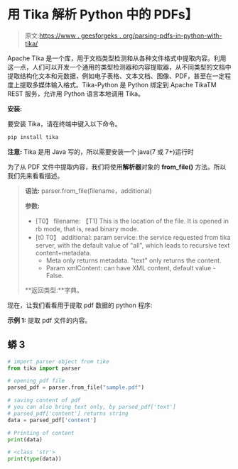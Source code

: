 # 用 Tika 解析 Python 中的 PDFs】

> 原文:[https://www . geesforgeks . org/parsing-pdfs-in-python-with-tika/](https://www.geeksforgeeks.org/parsing-pdfs-in-python-with-tika/)

Apache Tika 是一个库，用于文档类型检测和从各种文件格式中提取内容。利用这一点，人们可以开发一个通用的类型检测器和内容提取器，从不同类型的文档中提取结构化文本和元数据，例如电子表格、文本文档、图像、PDF，甚至在一定程度上提取多媒体输入格式。Tika-Python 是 Python 绑定到 Apache TikaTM REST 服务，允许用 Python 语言本地调用 Tika。

**安装:**

要安装 Tika，请在终端中键入以下命令。

```py
pip install tika

```

**注意:** Tika 是用 Java 写的，所以需要安装一个 java(7 或 7+)运行时

为了从 PDF 文件中提取内容，我们将使用**解析器**对象的 **from_file()** 方法。所以我们先来看看描述。

> **语法:** parser.from_file(filename，additional)
> 
> **参数:**
> 
> *   [T0】 filename: 【T1] This is the location of the file. It is opened in rb mode, that is, read binary mode.
> *   [t0 T0】 additional: param service: the service requested from tika server, with the default value of "all", which leads to recursive text content+metadata.
>     *   Meta only returns metadata. "text" only returns the content.
>     *   Param xmlContent: can have XML content, default value -False.
> 
> **返回类型:**字典。

现在，让我们看看用于提取 pdf 数据的 python 程序:

**示例 1:** 提取 pdf 文件的内容。

## 蟒 3

```py
# import parser object from tike
from tika import parser  

# opening pdf file
parsed_pdf = parser.from_file("sample.pdf")

# saving content of pdf
# you can also bring text only, by parsed_pdf['text'] 
# parsed_pdf['content'] returns string 
data = parsed_pdf['content'] 

# Printing of content 
print(data)

# <class 'str'>
print(type(data))
```
